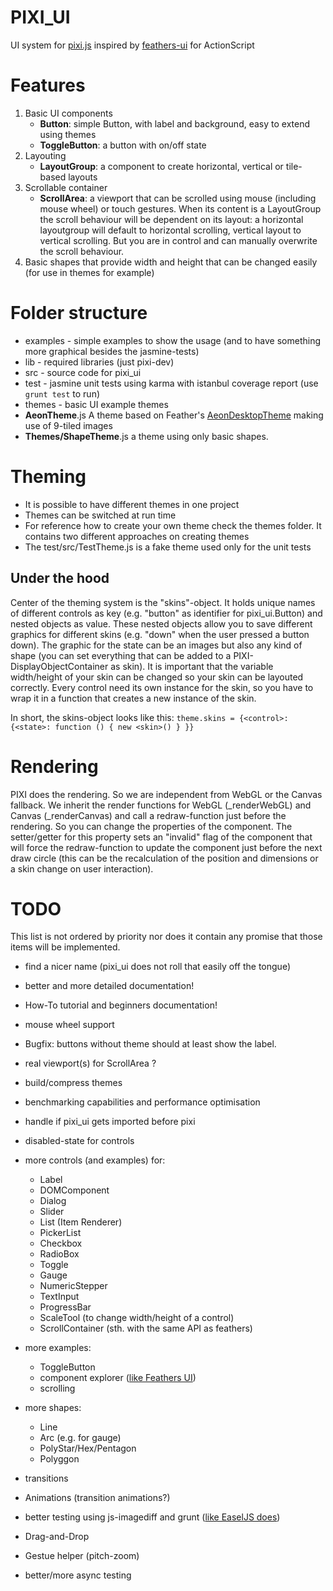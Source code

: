 PIXI_UI
===========

UI system for [pixi.js](http://pixijs.com) inspired by [feathers-ui](http://feathersui.com) for ActionScript

Features
========

 1. Basic UI components
     - **Button**: simple Button, with label and background, easy to extend using themes
     - **ToggleButton**: a button with on/off state
 1. Layouting
     - **LayoutGroup**: a component to create horizontal, vertical or tile-based layouts
 1. Scrollable container
     - **ScrollArea**: a viewport that can be scrolled using mouse (including mouse wheel) or touch gestures.  When its content is a LayoutGroup the scroll behaviour will be dependent on its layout: a horizontal layoutgroup will default to horizontal scrolling, vertical layout to vertical scrolling.  But you are in control and can manually overwrite the scroll behaviour.
 1. Basic shapes that provide width and height that can be changed easily (for use in themes for example)


Folder structure
================

 - examples - simple examples to show the usage (and to have something more graphical besides the jasmine-tests)
 - lib - required libraries (just pixi-dev)
 - src - source code for pixi_ui
 - test - jasmine unit tests using karma with istanbul coverage report (use `grunt test` to run)
 - themes - basic UI example themes
  - **AeonTheme**.js A theme based on Feather's [AeonDesktopTheme](https://github.com/joshtynjala/feathers/tree/master/themes/AeonDesktopTheme) making use of 9-tiled images
  - **Themes/ShapeTheme**.js a theme using only basic shapes.


Theming
=======

 - It is possible to have different themes in one project
 - Themes can be switched at run time
 - For reference how to create your own theme check the themes folder.  It contains two different approaches on creating themes
 - The test/src/TestTheme.js is a fake theme used only for the unit tests

Under the hood
--------------
Center of the theming system is the "skins"-object. It holds unique names of different controls as key (e.g. "button" as identifier for pixi_ui.Button) and nested objects as value. These nested objects allow you to save different graphics for different skins (e.g. "down" when the user pressed a button down). The graphic for the state can be an images but also any kind of shape (you can set everything that can be added to a PIXI-DisplayObjectContainer as skin).
It is important that the variable width/height of your skin can be changed so your skin can be layouted correctly.
Every control need its own instance for the skin, so you have to wrap it in a function that creates a new instance of the skin.

In short, the skins-object looks like this:
`theme.skins = {<control>: {<state>: function () { new <skin>() } }}`

Rendering
=========
PIXI does the rendering. So we are independent from WebGL or the Canvas fallback.
We inherit the render functions for WebGL (_renderWebGL) and Canvas (_renderCanvas) and call a redraw-function just before the rendering.
So you can change the properties of the component. The setter/getter for this property sets an "invalid" flag of the component that will force the redraw-function to update the component just before the next draw circle (this can be the recalculation of the position and dimensions or a skin change on user interaction).

TODO
======
This list is not ordered by priority nor does it contain any promise that those items will be implemented.

 - find a nicer name (pixi_ui does not roll that easily off the tongue)
 - better and more detailed documentation!
 - How-To tutorial and beginners documentation!

 - mouse wheel support
 - Bugfix: buttons without theme should at least show the label.
 - real viewport(s) for ScrollArea ?
 - build/compress themes
 - benchmarking capabilities and performance optimisation
 - handle if pixi_ui gets imported before pixi
 - disabled-state for controls
 - more controls (and examples) for:
   - Label
   - DOMComponent
   - Dialog
   - Slider
   - List (Item Renderer)
   - PickerList
   - Checkbox
   - RadioBox
   - Toggle
   - Gauge
   - NumericStepper
   - TextInput
   - ProgressBar
   - ScaleTool (to change width/height of a control)
   - ScrollContainer (sth. with the same API as feathers)
 - more examples:
   - ToggleButton
   - component explorer ([like Feathers UI](http://feathersui.com/examples/components-explorer/))
   - scrolling
 - more shapes:
   - Line
   - Arc (e.g. for gauge)
   - PolyStar/Hex/Pentagon
   - Polyggon
 - transitions
 - Animations (transition animations?)
 - better testing using js-imagediff and grunt ([like EaselJS does](http://blog.createjs.com/unit-tests-in-easeljs-preloadjs/))
 - Drag-and-Drop
 - Gestue helper (pitch-zoom)
 - better/more async testing
